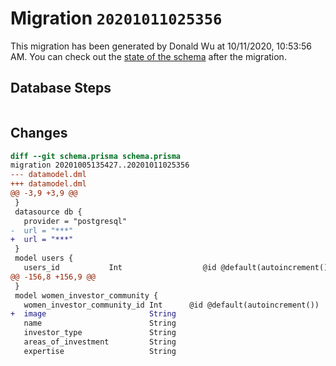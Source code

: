 # Migration `20201011025356`

This migration has been generated by Donald Wu at 10/11/2020, 10:53:56 AM.
You can check out the [state of the schema](./schema.prisma) after the migration.

## Database Steps

```sql

```

## Changes

```diff
diff --git schema.prisma schema.prisma
migration 20201005135427..20201011025356
--- datamodel.dml
+++ datamodel.dml
@@ -3,9 +3,9 @@
 }
 datasource db {
   provider = "postgresql"
-  url = "***"
+  url = "***"
 }
 model users {
   users_id           Int                  @id @default(autoincrement())
@@ -156,8 +156,9 @@
 }
 model women_investor_community {
   women_investor_community_id Int      @id @default(autoincrement())
+  image                       String
   name                        String
   investor_type               String
   areas_of_investment         String
   expertise                   String
```


